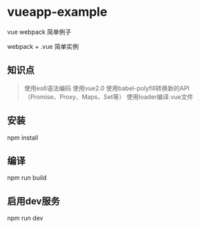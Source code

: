 # vueapp-example
vue webpack 简单例子

webpack + .vue 简单实例

## 知识点
> 使用es6语法编码
> 使用vue2.0
> 使用babel-polyfill转换新的API（Promise、Proxy、Maps、Set等）
> 使用loader编译.vue文件

## 安装
npm install
## 编译
npm run build
## 启用dev服务
npm run dev

